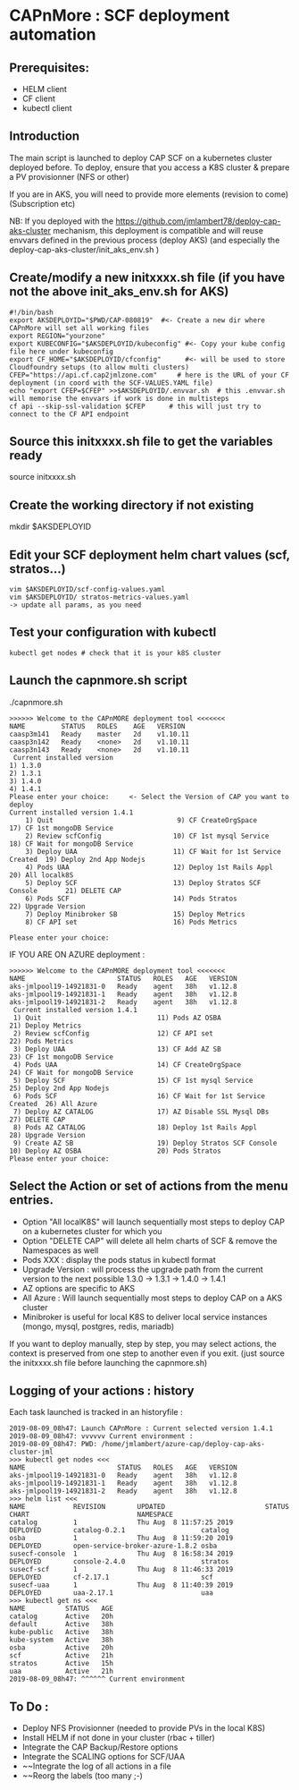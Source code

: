 # CAPnMore : SCF deployment automation

Prerequisites:
---
- HELM client
- CF client
- kubectl client

Introduction
---
The main script is launched to deploy CAP SCF on a kubernetes cluster deployed before.
To deploy, ensure that you access a K8S cluster & prepare a PV provisionner (NFS or other)

If you are in AKS, you will need to provide more elements (revision to come) (Subscription etc)

NB: If you deployed with the https://github.com/jmlambert78/deploy-cap-aks-cluster mechanism, this deployment is compatible and will reuse envvars defined in the previous process (deploy AKS) (and especially the deploy-cap-aks-cluster/init_aks_env.sh )

Create/modify a new initxxxx.sh file (if you have not the above init_aks_env.sh for AKS)
------------------------------
```
#!/bin/bash
export AKSDEPLOYID="$PWD/CAP-080819"  #<- Create a new dir where CAPnMore will set all working files
export REGION="yourzone"
export KUBECONFIG="$AKSDEPLOYID/kubeconfig" #<- Copy your kube config file here under kubeconfig
export CF_HOME="$AKSDEPLOYID/cfconfig"      #<- will be used to store Cloudfoundry setups (to allow multi clusters)
CFEP="https://api.cf.cap2jmlzone.com"     # here is the URL of your CF deployment (in coord with the SCF-VALUES.YAML file)
echo "export CFEP=$CFEP" >>$AKSDEPLOYID/.envvar.sh  # this .envvar.sh will memorise the envvars if work is done in multisteps
cf api --skip-ssl-validation $CFEP      # this will just try to connect to the CF API endpoint
```
Source this initxxxx.sh file to get the variables ready
-------------------------------------------------------
source initxxxx.sh

Create the working directory if not existing
-------------------------------------------
mkdir $AKSDEPLOYID

Edit your SCF deployment helm chart values (scf, stratos...)
-----------
```
vim $AKSDEPLOYID/scf-config-values.yaml
vim $AKSDEPLOYID/ stratos-metrics-values.yaml
-> update all params, as you need
```
Test your configuration with kubectl
--------
```
kubectl get nodes # check that it is your k8S cluster
```
Launch the capnmore.sh script
-----
./capnmore.sh
```
>>>>>> Welcome to the CAPnMORE deployment tool <<<<<<<
NAME         STATUS   ROLES    AGE   VERSION
caasp3m141   Ready    master   2d    v1.10.11
caasp3n142   Ready    <none>   2d    v1.10.11
caasp3n143   Ready    <none>   2d    v1.10.11
 Current installed version
1) 1.3.0
2) 1.3.1
3) 1.4.0
4) 1.4.1
Please enter your choice:     <- Select the Version of CAP you want to deploy    
Current installed version 1.4.1
    1) Quit                               9) CF CreateOrgSpace                17) CF 1st mongoDB Service
    2) Review scfConfig                  10) CF 1st mysql Service             18) CF Wait for mongoDB Service
    3) Deploy UAA                        11) CF Wait for 1st Service Created  19) Deploy 2nd App Nodejs
    4) Pods UAA                          12) Deploy 1st Rails Appl            20) All localk8S
    5) Deploy SCF                        13) Deploy Stratos SCF Console       21) DELETE CAP
    6) Pods SCF                          14) Pods Stratos                     22) Upgrade Version
    7) Deploy Minibroker SB              15) Deploy Metrics
    8) CF API set                        16) Pods Metrics

Please enter your choice:
```
IF YOU ARE ON AZURE deployment :
```
>>>>>> Welcome to the CAPnMORE deployment tool <<<<<<<
NAME                       STATUS   ROLES   AGE   VERSION
aks-jmlpool19-14921831-0   Ready    agent   38h   v1.12.8
aks-jmlpool19-14921831-1   Ready    agent   38h   v1.12.8
aks-jmlpool19-14921831-2   Ready    agent   38h   v1.12.8
 Current installed version 1.4.1
 1) Quit                             11) Pods AZ OSBA                     21) Deploy Metrics
 2) Review scfConfig                 12) CF API set                       22) Pods Metrics
 3) Deploy UAA                       13) CF Add AZ SB                     23) CF 1st mongoDB Service
 4) Pods UAA                         14) CF CreateOrgSpace                24) CF Wait for mongoDB Service
 5) Deploy SCF                       15) CF 1st mysql Service             25) Deploy 2nd App Nodejs
 6) Pods SCF                         16) CF Wait for 1st Service Created  26) All Azure
 7) Deploy AZ CATALOG                17) AZ Disable SSL Mysql DBs         27) DELETE CAP
 8) Pods AZ CATALOG                  18) Deploy 1st Rails Appl            28) Upgrade Version
 9) Create AZ SB                     19) Deploy Stratos SCF Console
10) Deploy AZ OSBA                   20) Pods Stratos
Please enter your choice:
```

Select the Action or set of actions from the menu entries.
----

- Option "All localK8S" will launch sequentially most steps to deploy CAP on a kubernetes cluster for which you 
- Option "DELETE CAP" will delete all helm charts of SCF & remove the Namespaces as well
- Pods XXX : display the pods status in kubectl format
- Upgrade Version : will process the upgrade path from the current version to the next possible
    1.3.0 -> 1.3.1 -> 1.4.0 -> 1.4.1
- AZ options are specific to AKS
- All Azure : Will launch sequentially most steps to deploy CAP on a AKS cluster
- Minibroker is useful for local K8S to deliver local service instances (mongo, mysql, postgres, redis, mariadb)

If you want to deploy manually, step by step, you may select actions, the context is preserved from one step to another even if you exit. (just source the initxxxx.sh file before launching the capnmore.sh)

Logging of your actions : history
---
Each task launched is tracked in an historyfile : 
```
2019-08-09_08h47: Launch CAPnMore : Current selected version 1.4.1
2019-08-09_08h47: vvvvvv Current environment :
2019-08-09_08h47: PWD: /home/jmlambert/azure-cap/deploy-cap-aks-cluster-jml
>>> kubectl get nodes <<<
NAME                       STATUS   ROLES   AGE   VERSION
aks-jmlpool19-14921831-0   Ready    agent   38h   v1.12.8
aks-jmlpool19-14921831-1   Ready    agent   38h   v1.12.8
aks-jmlpool19-14921831-2   Ready    agent   38h   v1.12.8
>>> helm list <<<
NAME            REVISION        UPDATED                         STATUS          CHART                           NAMESPACE
catalog         1               Thu Aug  8 11:57:25 2019        DEPLOYED        catalog-0.2.1                   catalog
osba            1               Thu Aug  8 11:59:20 2019        DEPLOYED        open-service-broker-azure-1.8.2 osba
susecf-console  1               Thu Aug  8 16:58:34 2019        DEPLOYED        console-2.4.0                   stratos
susecf-scf      1               Thu Aug  8 11:46:33 2019        DEPLOYED        cf-2.17.1                       scf
susecf-uaa      1               Thu Aug  8 11:40:39 2019        DEPLOYED        uaa-2.17.1                      uaa
>>> kubectl get ns <<<
NAME          STATUS   AGE
catalog       Active   20h
default       Active   38h
kube-public   Active   38h
kube-system   Active   38h
osba          Active   20h
scf           Active   21h
stratos       Active   15h
uaa           Active   21h
2019-08-09_08h47: ^^^^^^ Current environment
```    
    
To Do :
----
- Deploy NFS Provisionner (needed to provide PVs in the local K8S)
- Install HELM if not done in your cluster (rbac + tiller)
- Integrate the CAP Backup/Restore options
- Integrate the SCALING options for SCF/UAA
- ~~Integrate the log of all actions in a file 
- ~~Reorg the labels (too many ;-)


